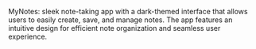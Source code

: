 MyNotes: sleek note-taking app with a dark-themed interface that allows users to easily create, save, and manage notes. The app features an intuitive design for efficient note organization and seamless user experience.
